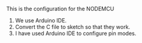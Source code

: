 This is the configuration for the NODEMCU

1. We use Arduino IDE.
2. Convert the C file to sketch so that they work.
3. I have used Arduino IDE to configure pin modes.

